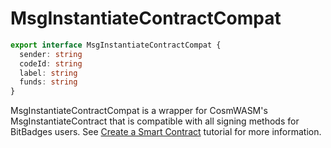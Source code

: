 # MsgInstantiateContractCompat

```typescript
export interface MsgInstantiateContractCompat {
  sender: string
  codeId: string
  label: string
  funds: string
}
```

MsgInstantiateContractCompat is a wrapper for CosmWASM's MsgInstantiateContract that is compatible with all signing methods for BitBadges users. See [Create a Smart Contract](../../tutorials/create-a-wasm-contract.md) tutorial for more information.
